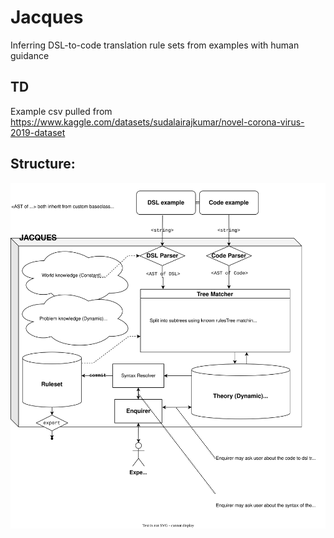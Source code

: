 # Jacques
Inferring DSL-to-code translation rule sets from examples with human guidance

## TD
Example csv pulled from https://www.kaggle.com/datasets/sudalairajkumar/novel-corona-virus-2019-dataset

## Structure:
![WIP design diagram for the jacques](documentation/design.svg)
